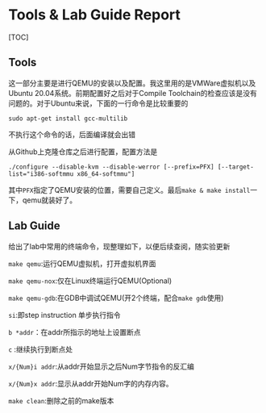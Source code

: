 # Tools & Lab Guide Report

[TOC]

## Tools

这一部分主要是进行QEMU的安装以及配置。我这里用的是VMWare虚拟机以及Ubuntu 20.04系统。前期配置好之后对于Compile Toolchain的检查应该是没有问题的。对于Ubuntu来说，下面的一行命令是比较重要的

```shell
sudo apt-get install gcc-multilib
```

不执行这个命令的话，后面编译就会出错

从Github上克隆仓库之后进行配置，配置方法是

```shell
./configure --disable-kvm --disable-werror [--prefix=PFX] [--target-list="i386-softmmu x86_64-softmmu"]
```

其中`PFX`指定了QEMU安装的位置，需要自己定义。最后`make & make install`一下，qemu就装好了。

## Lab Guide

给出了lab中常用的终端命令，现整理如下，以便后续查阅，随实验更新

`make qemu`:运行QEMU虚拟机，打开虚拟机界面

`make qemu-nox`:仅在Linux终端运行QEMU(Optional)

`make qemu-gdb`:在GDB中调试QEMU(开2个终端，配合`make gdb`使用)

`si`:即step instruction 单步执行指令

`b *addr`：在addr所指示的地址上设置断点

`c` :继续执行到断点处

`x/{Num}i addr`:从addr开始显示之后Num字节指令的反汇编

`x/{Num}x addr`:显示从addr开始Num字的内存内容。​

`make clean`:删除之前的make版本
